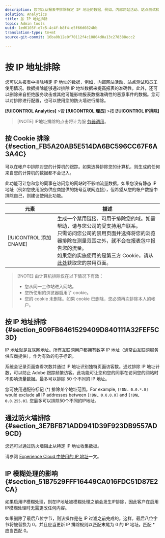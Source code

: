 ```yaml
---
description: 您可以从报表中排除特定 IP 地址的数据，例如，内部网站活动、站点测试和员工使用情况。数据排除能够通过排除 IP 地址数据来提高报表的准确性。此外，还可以删除来自拒绝服务攻击或其他可能影响报表数据准确性的恶意事件的数据。您可以对排除进行配置，也可以使用您的防火墙进行排除。
solution: Analytics
title: 按 IP 地址排除
topic: Admin tools
uuid: 1ed6105f-e7c5-4c4f-b8f4-e5f66d0824bb
translation-type: tm+mt
source-git-commit: 16ba0b12e0f70112f4c10804d0a13c278388ecc2

---
```



# 按 IP 地址排除

您可以从报表中排除特定 IP 地址的数据，例如，内部网站活动、站点测试和员工使用情况。数据排除能够通过排除 IP 地址数据来提高报表的准确性。此外，还可以删除来自拒绝服务攻击或其他可能影响报表数据准确性的恶意事件的数据。您可以对排除进行配置，也可以使用您的防火墙进行排除。

**[!UICONTROL Analytics]** &gt;管 **[!UICONTROL 理员]** &gt;按 **[!UICONTROL IP排除]**

> [!NOTE] IP地址排除的点击将计为服 [务器调用](https://marketing.adobe.com/resources/help/en_US/reference/primary_server_calls.html)。

## 按 Cookie 排除 {#section_FB5A20AB5E514DA6BC596CC67F6A3A4C}

可以在帐户中排除对您的计算机的跟踪。如果选择排除您的计算机，则生成的任何来自您的计算机的数据都不会记入。

此功能可让您和您的同事在访问您的网站时不影响流量数据。如果您没有静态 IP 地址（例如您使用服务供应商提供的拨号互联网连接），但希望从您的帐户数据中排除自己，则建议使用此功能。

| 元素 | 描述 |
|--- |--- |
| [!UICONTROL 添加 CNAME] | 生成一个禁用链接，可用于排除您的域。如需帮助，请与您公司的受支持用户联系。<br>只需访问您公司的禁用页面并选择将您的浏览器排除在测量范围之外，就不会在报表包中报告您的流量。<br>如果您的实施使用的是第三方 Cookie，请从[此处](https://democorp.112.2o7.net/optout.html?locale=en_US&popup=true)获取您的禁用页面。 |

> [!NOTE] 由计算机排除仅在以下情况下有效：
>
> * 您从同一工作站进入网站。
> * 您所使用的浏览器启用了 cookie。
> * 您的 cookie 未删除。如果 cookie 已删除，您必须再次排除本人的帐户。


## 按 IP 地址排除 {#section_609FB6461529409D840111A32FEF5C3D}

IP 地址就是互联网地址。所有互联网用户都拥有数字 IP 地址（通常由互联网服务供应商提供），作为有效的电子标识。

系统会记录页面查看次数并通过 IP 地址识别独特页面访客数。通过排除 IP 地址计数，可以防止 Adobe 跟踪频繁访客。此功能可让您和您的同事在访问您的网站时不影响流量数据。最多可以排除 50 个不同的 IP 地址。

您可使用通配符标记 (*) 排除某个地址范围。For example, `[!DNL 0.0.*.0]` would exclude all IP addresses between `[!DNL 0.0.0.0]` and `[!DNL 0.0.255.0]`. 您最多可以排除50个不同的IP地址。

## 通过防火墙排除 {#section_3E7BFB71ADD941D39F923DB9557AD9CD}

您还可以通过防火墙阻止从特定 IP 地址收集数据。

请参阅 [Experience Cloud 中使用的 IP 地址](https://marketing.adobe.com/resources/help/en_US/home/index.html#kb-adobe-ip-addresses)一文。

## IP 模糊处理的影响 {#section_51B7529FFF16449CA016FDC51D87E2CA}

如果启用IP模糊处理，则在IP地址被模糊处理之前会发生IP排除，因此客户在启用IP模糊处理时无需更改任何内容。

如果删除了最后八位字节，则该操作是在 IP 过滤之前完成的。这样，最后八位字节将被替换为 0，并且应当更新 IP 排除规则以匹配末尾为 0 的 IP 地址。匹配 * 应当匹配 0。
